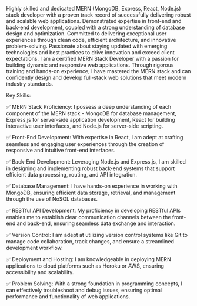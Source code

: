 Highly skilled and dedicated MERN (MongoDB, Express, React, Node.js) stack developer with a proven track record of successfully delivering robust and scalable web applications. Demonstrated expertise in front-end and back-end development, coupled with a strong understanding of database design and optimization. Committed to delivering exceptional user experiences through clean code, efficient architecture, and innovative problem-solving. Passionate about staying updated with emerging technologies and best practices to drive innovation and exceed client expectations. I am a certified MERN Stack Developer with a passion for building dynamic and responsive web applications. Through rigorous training and hands-on experience, I have mastered the MERN stack and can confidently design and develop full-stack web solutions that meet modern industry standards.

Key Skills:

✅ MERN Stack Proficiency: I possess a deep understanding of each component of the MERN stack - MongoDB for database management, Express.js for server-side application development, React for building interactive user interfaces, and Node.js for server-side scripting.

✅ Front-End Development: With expertise in React, I am adept at crafting seamless and engaging user experiences through the creation of responsive and intuitive front-end interfaces.

✅ Back-End Development: Leveraging Node.js and Express.js, I am skilled in designing and implementing robust back-end systems that support efficient data processing, routing, and API integration.

✅ Database Management: I have hands-on experience in working with MongoDB, ensuring efficient data storage, retrieval, and management through the use of NoSQL databases.

✅ RESTful API Development: My proficiency in developing RESTful APIs enables me to establish clear communication channels between the front-end and back-end, ensuring seamless data exchange and interaction.

✅ Version Control: I am adept at utilizing version control systems like Git to manage code collaboration, track changes, and ensure a streamlined development workflow.

✅ Deployment and Hosting: I am knowledgeable in deploying MERN applications to cloud platforms such as Heroku or AWS, ensuring accessibility and scalability.

✅ Problem Solving: With a strong foundation in programming concepts, I can effectively troubleshoot and debug issues, ensuring optimal performance and functionality of web applications.
